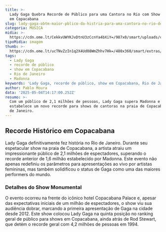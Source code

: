 ```yaml
---
title: >-
  Lady Gaga Quebra Recorde de Público para uma Cantora no Rio com Show Histórico
  em Copacabana
slug: lady-gaga-obtm-maior-pblico-da-histria-para-uma-cantora-no-rio-de-janeiro
categoria: MÚSICA
midia: >-
  https://cdn.ome.lt/CekkvUWYKJvDtnU3zCcnYa4bXiY=/987x0/smart/uploads/conteudo/fotos/ladygagachromaticaball_7eHnHXK.jpg
tipoMidia: imagem
thumb: >-
  https://cdn.ome.lt/ucTNvZzIn1q2X4Ud08WmZhhv7Hk=/480x360/smart/extras/conteudos/ladygagachromaticaball_OlY3hfQ.jpg
tags:
  - Lady Gaga
  - recorde de público
  - show em Copacabana
  - Rio de Janeiro
  - Madonna
keywords: 'Lady Gaga, recorde de público, show em Copacabana, Rio de Janeiro, Madonna'
author: Pablo Moura
data: '2025-05-04T14:17:00.252Z'
resumo: >-
  Com um público de 2,1 milhões de pessoas, Lady Gaga supera Madonna e
  estabelece um novo recorde para shows de cantoras na praia de Copacabana, Rio
  de Janeiro.
---
```


## Recorde Histórico em Copacabana

<blockquote class="twitter-tweet"><a href="https://twitter.com/user/status/1918868641321226590"></a></blockquote>

Lady Gaga definitivamente fez história no Rio de Janeiro. Durante seu espetacular show na praia de Copacabana, a artista atraiu um impressionante público de 2,1 milhões de espectadores, superando o recorde anterior de 1,6 milhão estabelecido por Madonna. Este evento não apenas redefiniu os parâmetros para apresentações ao vivo por artistas femininas, mas também solidificou o status de Gaga como uma das maiores performers do mundo.

### Detalhes do Show Monumental

O evento ocorreu na frente do icônico hotel Copacabana Palace e, apesar das expectativas iniciais de um milhão de espectadores, o show viu sua audiência dobrar, marcando a primeira apresentação de Gaga na cidade desde 2012. Este show colocou Lady Gaga na quinta posição no ranking geral de público para shows em Copacabana, ainda atrás de Rod Stewart, que detém o recorde geral com 4,2 milhões de pessoas em 1994.
